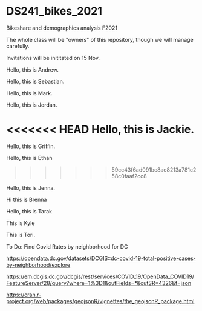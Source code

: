 # DS241_bikes_2021
Bikeshare and demographics analysis F2021

The whole class will be "owners" of this repository, though we will manage carefully.

Invitations will be inititated on 15 Nov.

Hello, this is Andrew.

Hello, this is Sebastian.

Hello, this is Mark.

Hello, this is Jordan.

<<<<<<< HEAD
Hello, this is Jackie. 
=======
Hello, this is Griffin.

Hello, this is Ethan
>>>>>>> 59cc43f6ad091bc8ae8213a781c258c0faaf2cc8
>>>>>>> 
Hello, this is Jenna.

Hi this is Brenna

Hello, this is Tarak

This is Kyle

This is Tori.


To Do:
Find Covid Rates by neighborhood for DC

https://opendata.dc.gov/datasets/DCGIS::dc-covid-19-total-positive-cases-by-neighborhood/explore

https://em.dcgis.dc.gov/dcgis/rest/services/COVID_19/OpenData_COVID19/FeatureServer/28/query?where=1%3D1&outFields=*&outSR=4326&f=json

https://cran.r-project.org/web/packages/geojsonR/vignettes/the_geojsonR_package.html
